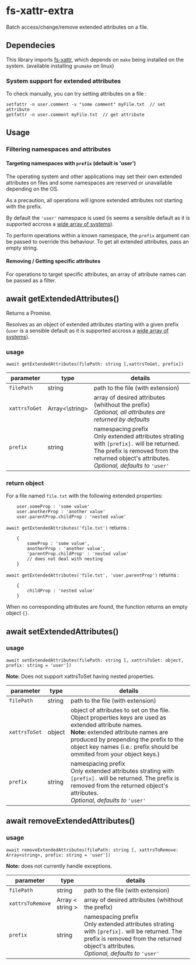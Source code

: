 # fs-xattr-extra
Batch access/change/remove extended attributes on a file.

## Dependecies
This library imports [fs-xattr](https://github.com/LinusU/fs-xattr), which depends on `make` being installed on the system. (available installing `gnumake` on linux)


### System support for extended attributes
To check manually, you can try setting attributes on a file :

```
setfattr -n user.comment -v "some comment" myFile.txt  // set attribute
getfattr -n user.comment myFile.txt  // get attribute
```


## Usage

### Filtering namespaces and attributes

#### Targeting namespaces with `prefix` (default is 'user')
The operating system and other applications may set their own extended attributes on files and some namespaces are reserved or unavailable depending on the OS.

As a precaution, all operations will ignore extended attributes not starting with the prefix.

By default the `'user'` namespace is used (is seems a sensible default as it is supported accross a [wide array of systems](https://en.wikipedia.org/wiki/Extended_file_attributes)).

To perform operations within a known namespace, the `prefix` argument can be passed to override this behaviour. To get all extended attributes, pass an empty string.

#### Removing / Getting specific attributes
For operations to target specific attributes, an array of attribute names can be passed as a filter.



## await getExtendedAttributes()
Returns a Promise.

Resolves as an object of extended attributes starting with a given prefix (`user` is a sensible default as it is supported accross a [wide array of systems](https://en.wikipedia.org/wiki/Extended_file_attributes)).


### usage

`await getExtendedAttributes(filePath: string [,xattrsToGet, prefix])`

|  parameter 	| type | details |
|---|---|---------|
|`filePath`		| string 	| path to the file (with extension)	|
|`xattrsToGet`		| Array<\string> 	| array of desired attributes (whithout the prefix)<br>*Optional, all attributes are returned by defaults*	|
|`prefix` 	| string	| namespacing prefix <br>Only extended attributes strating with `[prefix].` will be returned. The prefix is removed from the returned object's attributes. <br>*Optional, defaults to* `'user'`	 |


### return object
For a file named `file.txt` with the following extended properties:
```
	user.someProp : 'some value'
	user.anotherProp : 'another value'
	user.parentProp.childProp : 'nested value'
```

`await getExtendedAttributes('file.txt')` returns :
```
	{
		someProp : 'some value',
		anotherProp : 'another value',
		'parentProp.childProp' : 'nested value'
		// does not deal with nesting
	}
```

`await getExtendedAttributes('file.txt', 'user.parentProp')` returns :
```
	{
		childProp : 'nested value'
	}
```

When no corresponding attributes are found, the function returns an empty object `{}`.



## await setExtendedAttributes()

### usage
`await setExtendedAttributes(filePath: string [, xattrsToSet: object, prefix: string = 'user'])`

**Note:** Does not support xattrsToSet having nested properties.


|  parameter 	| type | details |
|---|---|---------|
|`filePath`		| string 	| path to the file (with extension)	|
|`xattrsToSet`		| object 	| object of attributes to set on the file. <br> Object properties keys are used as extended attribute names.<br> **Note:** extended attribute names are produced by prepending the prefix to the object key names (i.e.: prefix should be ommited from your object keys.)	|
|`prefix` 	| string	| namespacing prefix <br>Only extended attributes strating with `[prefix].` will be returned. The prefix is removed from the returned object's attributes. <br>*Optional, defaults to* `'user'`	 |

## await removeExtendedAttributes()

### usage
`await removeExtendedAttributes(filePath: string [, xattrsToRemove: Array<string>, prefix: string = 'user'])`

**Note:** does not currently handle exceptions.

|  parameter 	| type | details |
|---|---|---------|
|`filePath`		| string 	| path to the file (with extension)	|
|`xattrsToRemove`		| Array < string > 	| array of desired attributes (whithout the prefix)<br>	|
|`prefix` 	| string	| namespacing prefix <br>Only extended attributes strating with `[prefix].` will be returned. The prefix is removed from the returned object's attributes. <br>*Optional, defaults to* `'user'`	 |
